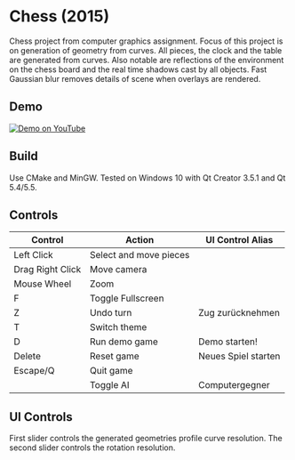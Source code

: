 # Chess (2015)
Chess project from computer graphics assignment.
Focus of this project is on generation of geometry from curves. All pieces, the clock and the table are generated from curves.
Also notable are reflections of the environment on the chess board and the real time shadows cast by all objects.
Fast Gaussian blur removes details of scene when overlays are rendered.

## Demo
[![Demo on YouTube](https://img.youtube.com/vi/nMwJrqzJMXk/0.jpg)](https://www.youtube.com/watch?v=nMwJrqzJMXk)

## Build
Use CMake and MinGW.
Tested on Windows 10 with Qt Creator 3.5.1 and Qt 5.4/5.5.

## Controls
| Control          | Action                 | UI Control Alias
|------------------|------------------------|---------------------|
| Left Click       | Select and move pieces |                     |
| Drag Right Click | Move camera            |                     |
| Mouse Wheel      | Zoom                   |                     |
| F                | Toggle Fullscreen      |                     |
| Z                | Undo turn              | Zug zurücknehmen    |
| T                | Switch theme           |                     |
| D                | Run demo game          | Demo starten!       |
| Delete           | Reset game             | Neues Spiel starten |
| Escape/Q         | Quit game              |                     |
|                  | Toggle AI              | Computergegner      |

## UI Controls
First slider controls the generated geometries profile curve resolution. The second slider controls the rotation resolution.
